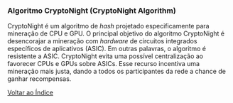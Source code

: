 ### Algoritmo CryptoNight (CryptoNight Algorithm)

CryptoNight é um algoritmo de _hash_ projetado especificamente para mineração de CPU e GPU. O principal objetivo do algoritmo CryptoNight é desencorajar a mineração com _hardware_ de circuitos integrados específicos de aplicativos (ASIC). Em outras palavras, o algoritmo é resistente a ASIC. CryptoNight evita uma possível centralização ao favorecer CPUs e GPUs sobre ASICs. Esse recurso incentiva uma mineração mais justa, dando a todos os participantes da rede a chance de ganhar recompensas.


[Voltar ao Índice](../)
